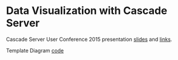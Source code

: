 # Data Visualization with Cascade Server

Cascade Server User Conference 2015 presentation [slides](https://goo.gl/Juliie) and [links](https://github.com/espanae/dataviz/wiki/).

Template Diagram [code](https://github.com/espanae/dataviz/tree/master/templateDiagram)
